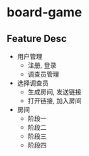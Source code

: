 # board-game

## Feature Desc

* 用户管理
  + 注册, 登录
  * 调查员管理
* 选择调查员
  * 生成房间, 发送链接
  * 打开链接, 加入房间
* 房间
  * 阶段一
  * 阶段二
  * 阶段三
  * 阶段四
